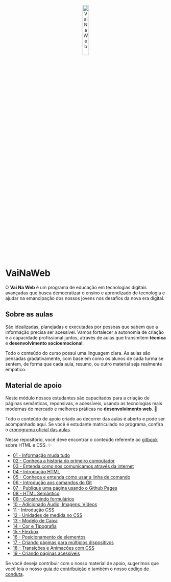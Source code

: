 <p align="center">
  <img src="http://www.vainaweb.com.br/assets/logo.svg" width="20%" alt="VaiNaWeb">
</p>

# VaiNaWeb

O **Vai Na Web** é um programa de educação em tecnologias digitais avançadas que busca democratizar o ensino e aprendizado de tecnologia e ajudar na emancipação dos nossos jovens nos desafios da nova era digital.

## Sobre as aulas

São idealizadas, planejadas e executadas por pessoas que sabem que a informação precisa ser acessível. Vamos fortalecer a autonomia de criação e a capacidade profissional juntos, através de aulas que transmitem **técnica** e **desenvolvimento socioemocional**.

Todo o conteúdo do curso possui uma linguagem clara. As aulas são pensadas gradativamente, com base em como os alunos de cada turma se sentem, de forma que cada aula, resumo, ou outro material seja realmente empático.

## Material de apoio

Neste módulo nossos estudantes são capacitados para a criação de páginas semânticas, reponsivas, e acessíveis, usando as tecnologias mais modernas do mercado e melhores práticas no **desenvolvimento web**. :rocket:

Todo o conteúdo de apoio criado ao decorrer das aulas é aberto e pode ser acompanhado aqui. Se você é estudante matriculado no programa, confira o [cronograma oficial das aulas](https://docs.google.com/document/d/105rl_wwvvyoIO2EDXPLd5T1HeKxWszM4iZIN91lvt5g/edit?usp=sharing). 

Nesse repositório, você deve encontrar o conteúdo referente ao [gitbook](https://vainaweb.gitbooks.io/primeiros-passos-web) sobre HTML e CSS. :sparkles:

* [01 - Informação muda tudo](capitulos/01/aula.md)
* [02 - Conheça a história do primeiro computador](capitulos/02/aula.md)
* [03 - Entenda como nos comunicamos através da internet](capitulos/03/aula.md)
* [04 - Introdução HTML](capitulos/04/aula.md)
* [05 - Conheça e entenda como usar a linha de comando](capitulos/05/aula.md)
* [06 - Introdução aos comandos do Git](capitulos/06/aula.md)
* [07 - Publique uma página usando o Github Pages](capitulos/07/aula.md)
* [08 - HTML Semântico](capitulos/08/aula.md)
* [09 - Construindo formulários](capitulos/09/aula.md)
* [10 - Adicionado Áudio, Imagens, Vídeos](capitulos/10/aula.md)
* [11 - Introdução CSS](capitulos/11/aula.md)
* [12 - Unidades de medida no CSS](capitulos/12/aula.md)
* [13 - Modelo de Caixa](capitulos/13/aula.md)
* [14 - Cor e Tipografia](capitulos/14/aula.md)
* [15 - Flexbox](capitulos/15/aula.md)
* [16 - Posicionamento de elementos](capitulos/16/aula.md)
* [17 - Criando páginas para múltiplos dispositivos](capitulos/17/aula.md)
* [18 - Transições e Animações com CSS](capitulos/18/aula.md)
* [19 - Criando páginas acessíveis](capitulos/19/aula.md)

Se você deseja contribuir com o nosso material de apoio, sugerimos que você leia o nosso [guia de contribuição](CONTRIBUTING.md) e também o nosso [código de conduta](CODE_OF_CONDUCT.md).
